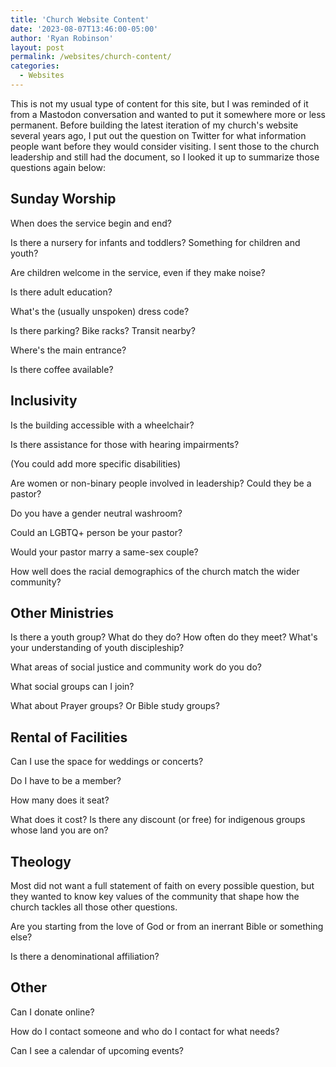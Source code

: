 ```yaml
---
title: 'Church Website Content'
date: '2023-08-07T13:46:00-05:00'
author: 'Ryan Robinson'
layout: post
permalink: /websites/church-content/
categories:
  - Websites
---
```


This is not my usual type of content for this site, but I was reminded of it from a Mastodon conversation and wanted to put it somewhere more or less permanent. Before building the latest iteration of my church's website several years ago, I put out the question on Twitter for what information people want before they would consider visiting. I sent those to the church leadership and still had the document, so I looked it up to summarize those questions again below:

## Sunday Worship

When does the service begin and end?

Is there a nursery for infants and toddlers? Something for children and youth?

Are children welcome in the service, even if they make noise?

Is there adult education?

What's the (usually unspoken) dress code?

Is there parking? Bike racks? Transit nearby?

Where's the main entrance?

Is there coffee available?

## Inclusivity

Is the building accessible with a wheelchair?

Is there assistance for those with hearing impairments?

(You could add more specific disabilities)

Are women or non-binary people involved in leadership? Could they be a pastor?

Do you have a gender neutral washroom?

Could an LGBTQ+ person be your pastor?

Would your pastor marry a same-sex couple?

How well does the racial demographics of the church match the wider community?

## Other Ministries

Is there a youth group? What do they do? How often do they meet? What's your understanding of youth discipleship?

What areas of social justice and community work do you do?

What social groups can I join?

What about Prayer groups? Or Bible study groups?

## Rental of Facilities

Can I use the space for weddings or concerts?

Do I have to be a member?

How many does it seat?

What does it cost? Is there any discount (or free) for indigenous groups whose land you are on?

## Theology

Most did not want a full statement of faith on every possible question, but they wanted to know key values of the community that shape how the church tackles all those other questions. 

Are you starting from the love of God or from an inerrant Bible or something else? 

Is there a denominational affiliation?

## Other

Can I donate online?

How do I contact someone and who do I contact for what needs?

Can I see a calendar of upcoming events?
